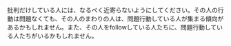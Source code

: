 批判だけしている人には、なるべく近寄らないようにしてください。その人の行動は問題なくても、その人のまわりの人は、問題行動している人が集まる傾向があるかもしれません。また、その人をfollowしている人たちに、問題行動している人たちがいるかもしれません。 
